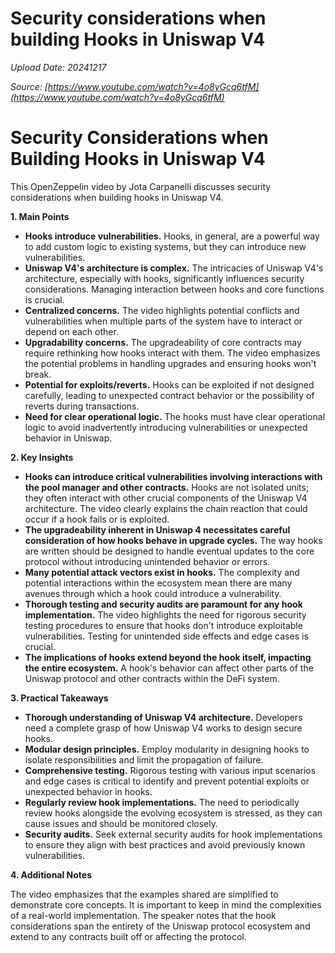 # Security considerations when building Hooks in Uniswap V4

*Upload Date: 20241217*

*Source: [https://www.youtube.com/watch?v=4o8yGcq6tfM](https://www.youtube.com/watch?v=4o8yGcq6tfM)*

# Security Considerations when Building Hooks in Uniswap V4

This OpenZeppelin video by Jota Carpanelli discusses security considerations when building hooks in Uniswap V4.

**1. Main Points**

* **Hooks introduce vulnerabilities.**  Hooks, in general, are a powerful way to add custom logic to existing systems, but they can introduce new vulnerabilities.
* **Uniswap V4's architecture is complex.** The intricacies of Uniswap V4's architecture, especially with hooks, significantly influences security considerations.  Managing interaction between hooks and core functions is crucial.
* **Centralized concerns.** The video highlights potential conflicts and vulnerabilities when multiple parts of the system have to interact or depend on each other.
* **Upgradability concerns.** The upgradeability of core contracts may require rethinking how hooks interact with them.  The video emphasizes the potential problems in handling upgrades and ensuring hooks won't break.
* **Potential for exploits/reverts.**  Hooks can be exploited if not designed carefully, leading to unexpected contract behavior or the possibility of reverts during transactions.
* **Need for clear operational logic.** The hooks must have clear operational logic to avoid inadvertently introducing vulnerabilities or unexpected behavior in Uniswap.


**2. Key Insights**

* **Hooks can introduce critical vulnerabilities involving interactions with the pool manager and other contracts.**  Hooks are not isolated units; they often interact with other crucial components of the Uniswap V4 architecture.  The video clearly explains the chain reaction that could occur if a hook fails or is exploited.
* **The upgradeability inherent in Uniswap 4 necessitates careful consideration of how hooks behave in upgrade cycles.**  The way hooks are written should be designed to handle eventual updates to the core protocol without introducing unintended behavior or errors.
* **Many potential attack vectors exist in hooks.** The complexity and potential interactions within the ecosystem mean there are many avenues through which a hook could introduce a vulnerability.
* **Thorough testing and security audits are paramount for any hook implementation.** The video highlights the need for rigorous security testing procedures to ensure that hooks don't introduce exploitable vulnerabilities.  Testing for unintended side effects and edge cases is crucial.
* **The implications of hooks extend beyond the hook itself, impacting the entire ecosystem.** A hook's behavior can affect other parts of the Uniswap protocol and other contracts within the DeFi system.


**3. Practical Takeaways**

* **Thorough understanding of Uniswap V4 architecture.** Developers need a complete grasp of how Uniswap V4 works to design secure hooks.
* **Modular design principles.** Employ modularity in designing hooks to isolate responsibilities and limit the propagation of failure.
* **Comprehensive testing.**  Rigorous testing with various input scenarios and edge cases is critical to identify and prevent potential exploits or unexpected behavior in hooks.
* **Regularly review hook implementations.** The need to periodically review hooks alongside the evolving ecosystem is stressed, as they can cause issues and should be monitored closely.
* **Security audits.** Seek external security audits for hook implementations to ensure they align with best practices and avoid previously known vulnerabilities.


**4. Additional Notes**

The video emphasizes that the examples shared are simplified to demonstrate core concepts. It is important to keep in mind the complexities of a real-world implementation. The speaker notes that the hook considerations span the entirety of the Uniswap protocol ecosystem and extend to any contracts built off or affecting the protocol.